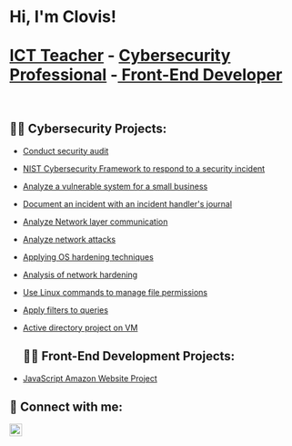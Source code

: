 <h1>Hi, I'm Clovis! <br/><br><a href="https://github.com/nkemclovis">ICT Teacher</a> - <a href="https://www.linkedin.com/nkemclovis/"> Cybersecurity Professional</a> -<a href="https://www.youtube.com/c/joshmadakor">  Front-End Developer</a></h1>
<br>
<h2>👨‍💻 Cybersecurity Projects:</h2>

- [Conduct security audit](https://github.com/nkemclovis/SecurityAudit)
- [NIST Cybersecurity Framework to respond to a security incident](https://github.com/nkemclovis/NISTFramework)
- [Analyze a vulnerable system for a small business](https://github.com/nkemclovis/AnalyseVulnerability)
- [Document an incident with an incident handler's journal](https://github.com/nkemclovis/IncidentResponseJournal)
- [Analyze Network layer communication](https://github.com/nkemclovis/NetworkAnalysis)
- [Analyze network attacks]( https://github.com/nkemclovis/AnalyzeNetworkAttack)
- [Applying OS hardening techniques](https://github.com/nkemclovis/OShardening)
- [Analysis of network hardening](https://github.com/nkemclovis/Networkhardening)
- [Use Linux commands to manage file permissions](https://github.com/nkemclovis/LinuxFilePermission)
- [Apply filters to queries](https://github.com/nkemclovis/SQL)
- [Active directory project on VM](https://github.com/nkemclovis/ActiveDirectory)
  

  <h2>👨‍💻 Front-End Development Projects:</h2>

- [JavaScript Amazon Website Project](https://github.com/nkemclovis/javascript-amazon-project)



  
  





<h2> 🤳 Connect with me:</h2>

[<img align="left" alt="nkemclovis | LinkedIn" width="22px" src="https://cdn.jsdelivr.net/npm/simple-icons@v3/icons/linkedin.svg" />][linkedin]




[linkedin]: https://www.linkedin.com/in/nkemclovis/


